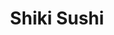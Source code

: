 ---
layout: place
title: "Shiki Sushi"
permalink: /north-carolina/durham/shiki-sushi.html
stateAbbr: NC
stateName: North Carolina
cityName: Durham
seo:
  name: "Shiki Sushi"
  type: Restaurant
  links: http://shikitasu.com/
description: "Shiki Sushi serves delicious sushi in Durham, North Carolina. Try fresh Japanese dishes for a great dining experience. "
place_id: ChIJOWMpsrPorIkRfufiJCXdtjg
photos:
  - name: >-
      places/ChIJOWMpsrPorIkRfufiJCXdtjg/photos/AeeoHcJAWYpYMxXh7p09XuLm9uR61Wv5fmN8ld3z9giLDt0_SlUeQ3v2VoV7klqp_s4KuBPnEtjEhtJJ84-brTvZDViqdv-d1kdnWv9zI-fa7S7EuGFyd0iAxvn_bh8IRhw1szkRQ3gCm12Soen5OswTZNseepmyIcpMzcmnQm71T50j9kkoYBsRQ2UjqHFjWpzMDTvJAp1z4RtNRvZifEI4aI1kRD6lz6iwx5wqCFcUl8qcmrrMyrdLB-pTvMoo4Mx9cymn_fh-QP1MvqIXv1P4usfbifOsNYx6tv6NbYtkcTgHIQT9a65rUq87F588qMH2tUpqFKd2qBstmSRL2aNy01O5KTzTLwGJqo0vmZpXv1jVxmRtFm3EJLiyO7BrFdZqW14CsP9EugBpBuiYtZ6kdCT0xu1e1-9bTjgWxoMXtLDt5hJS
    widthPx: 3024
    heightPx: 3183
    authorAttributions:
      - displayName: John Kroetch
        uri: https://maps.google.com/maps/contrib/109751360247850425016
        photoUri: >-
          https://lh3.googleusercontent.com/a-/ALV-UjV9ZriQY_5kscfPIHrXvfYdGx9n_pl7uxeCe99NVjU4snEQ59M=s100-p-k-no-mo
    flagContentUri: >-
      https://www.google.com/local/imagery/report/?cb_client=maps_api_places.places_api&image_key=!1e10!2sCIHM0ogKEICAgICRq6ij3QE&hl=en-US
    googleMapsUri: >-
      https://www.google.com/maps/place//data=!3m4!1e2!3m2!1sCIHM0ogKEICAgICRq6ij3QE!2e10!4m2!3m1!1s0x89ace8b3b2296339:0x38b6dd2524e2e77e
  - name: >-
      places/ChIJOWMpsrPorIkRfufiJCXdtjg/photos/AeeoHcIwPAxmKR-6uuK5jdf1CMyBJ0KIwQRwK8Oysz7SOGVR-T1rKHD9jQC3Z7Gtk_DogCZhaevkuuBEmvnL-JFU_izzC-GWh78OC91JBAtIdH7afwg5-BbfZxwvAyLphNyRirfpYBQmRW-FhnUbzZDTvr8wGVUC216bg5Ik0xUzuXCA_EkP7NmmKwAM6FuhTYiOMNuUAR2J0LxiF52C-5hvKo54ZSvPCb7PW8nUaRRiICMkAv9hNFYyX_0vfr-owBH0ZS1_YHvBSrYP4dez4hEGA_bjs2Fs3GSYFwn5J7iLl7IUBg
    widthPx: 750
    heightPx: 450
    authorAttributions:
      - displayName: Shiki Sushi
        uri: https://maps.google.com/maps/contrib/113632174412129066062
        photoUri: >-
          https://lh3.googleusercontent.com/a-/ALV-UjVA2u3zZumrqQZh457oOs68NYLhKik9erWPPAXSKgyXhgnfoF8=s100-p-k-no-mo
    flagContentUri: >-
      https://www.google.com/local/imagery/report/?cb_client=maps_api_places.places_api&image_key=!1e10!2sAF1QipM4ahiXF8QDS_aM-lcWHgODUBWeRrPtsJa1bXDe&hl=en-US
    googleMapsUri: >-
      https://www.google.com/maps/place//data=!3m4!1e2!3m2!1sAF1QipM4ahiXF8QDS_aM-lcWHgODUBWeRrPtsJa1bXDe!2e10!4m2!3m1!1s0x89ace8b3b2296339:0x38b6dd2524e2e77e
  - name: >-
      places/ChIJOWMpsrPorIkRfufiJCXdtjg/photos/AeeoHcIgH4fV5otQSpfVBQsGQGRVEom6HE6rzyWN_jG-QZVIUNzOOJFAIY7uXq7HP7S1a65H2cdQ0dTLzlNSCvKv0sCx13UX8UtOdKVfSu6xb9kcW5-Vt1bCn-1aYg834M9-W2u6Ki2T9_cD5CvzkwfO2jMtKJqUygkm2YFAXlrCKtf_0XAkuY-wLH16Z-LW7kmHwkpzDcBwGHvNXtdOE-1padpU6L17Mvht3Dgx7g1xydHBHfyQVgxLYDLcAKRg7p9_YqxpQW85EWkEUUsBT-SwwLOspCuTZkwGsHSuRzSqLchI9uDXyz5Glb64Xrlq5QovRpOjmHt-NaAfXBhak73w9D5KDJWn5C8bYfv0KlhYR053u8ky4mM4rqdeQtOaXIt6OzZIjlIXygQl4N9-T-40s5Is60dAv962MKzR6o0mh4RNWDpD
    widthPx: 3000
    heightPx: 2884
    authorAttributions:
      - displayName: Regina Beard
        uri: https://maps.google.com/maps/contrib/112291767060587655348
        photoUri: >-
          https://lh3.googleusercontent.com/a-/ALV-UjXyMcnLIaEZ328kmS6XjQdxPwVp8O6zvuCB6WExGc_jpupE-T8G=s100-p-k-no-mo
    flagContentUri: >-
      https://www.google.com/local/imagery/report/?cb_client=maps_api_places.places_api&image_key=!1e10!2sCIHM0ogKEICAgMDI8-X12gE&hl=en-US
    googleMapsUri: >-
      https://www.google.com/maps/place//data=!3m4!1e2!3m2!1sCIHM0ogKEICAgMDI8-X12gE!2e10!4m2!3m1!1s0x89ace8b3b2296339:0x38b6dd2524e2e77e
  - name: >-
      places/ChIJOWMpsrPorIkRfufiJCXdtjg/photos/AeeoHcIkHMDlNp0Z1q1cI_rqQ8sbF5ZCCNqpOwg0wmFYxKpZnG2RIUOexneutnk7OpMBF3KfVUnDhfrepHaHjQRwoJKRyFSaj8PwVbiSxoKGVseZyyfMjAOdFwq2rNPDIFzM_-LhmHwKzhU3RcBaDqIKarRrPQgfawOiRM0iMgqfrR8xReKT_AKeSMyqv-0dmYqmbceDhMnKvqO6xPoV0Iu1MuOL7z5Tb7tPxS3lkfqANe5a80syhjZelGDqY3Q0cwScXE2AUbMHnotxYGKfSkcJtp1XCUjav5enm8yYZjXi9PVhrIsVgIEDRYP9Fgfxao3SFo05J4COFGOLu5hpqr1YJ1YGJNDsUnB61m5Dl8jOK28Uq_1PQuZzH6H0J3vIUkzoJ79vJZu7asz6d1LL7ZSu2V08smx0zaRSRxExleV0zfmfvvI
    widthPx: 4032
    heightPx: 3024
    authorAttributions:
      - displayName: Runn Pissatan
        uri: https://maps.google.com/maps/contrib/106237254561304958244
        photoUri: >-
          https://lh3.googleusercontent.com/a-/ALV-UjXJkTyv5mSE4PtrLprd1chBrlxRV6tQAo40PM6mXN6obaVVF91x=s100-p-k-no-mo
    flagContentUri: >-
      https://www.google.com/local/imagery/report/?cb_client=maps_api_places.places_api&image_key=!1e10!2sCIHM0ogKEICAgICjwOKe7gE&hl=en-US
    googleMapsUri: >-
      https://www.google.com/maps/place//data=!3m4!1e2!3m2!1sCIHM0ogKEICAgICjwOKe7gE!2e10!4m2!3m1!1s0x89ace8b3b2296339:0x38b6dd2524e2e77e
  - name: >-
      places/ChIJOWMpsrPorIkRfufiJCXdtjg/photos/AeeoHcJz1xc1vNpY5NujEF451i4UCekV8rSXWYJ6FoJ5fVnt-_cyDJNN2CZ2VzNq_aRCLsw_aG-B9oFlFAMVCZJ1x0gaWY4kz8uSVGZzevLkBfKtXTd_0M0FkGhCpu1VB0iZcXIYpGiKivuBUFYF49uDfKfUxAUN0MGoLUWPKBp49je-PGq0XgSrqs9H5HZi6QTxft5GK5Uc9LP4VgSVNU_ZrBi6E844qN1Dt1LFSGxIQPDVqQUfyl1G-v-2gEIe1_ax5GRN39F81_aa4vslU-sGZKuroFwxjIJz2TSYcjT2QLVfOK4AqHfwBUrgIr7uP8IMi5hqk7RzE5m9jJJySOYa9YqQW9CIr410RWo5n28GKOLqH32DpO-4kIvTCi-nb6OM-6ount3clUBlOqOLeD3MLdyrx-5cQGEOXh6nxuiBAoNC-ME
    widthPx: 4080
    heightPx: 3072
    authorAttributions:
      - displayName: Shinjini Chattopadhyay
        uri: https://maps.google.com/maps/contrib/103354500490471914643
        photoUri: >-
          https://lh3.googleusercontent.com/a-/ALV-UjV4Pm4jBeRBiRV2G0-E_G-toWi2soNRwyH8TuemVP6f1d6m5qis=s100-p-k-no-mo
    flagContentUri: >-
      https://www.google.com/local/imagery/report/?cb_client=maps_api_places.places_api&image_key=!1e10!2sCIHM0ogKEICAgIDr6MeV4gE&hl=en-US
    googleMapsUri: >-
      https://www.google.com/maps/place//data=!3m4!1e2!3m2!1sCIHM0ogKEICAgIDr6MeV4gE!2e10!4m2!3m1!1s0x89ace8b3b2296339:0x38b6dd2524e2e77e
  - name: >-
      places/ChIJOWMpsrPorIkRfufiJCXdtjg/photos/AeeoHcIafJa1OlF2gZO8fRjoPK21wfmfDrC60nmUsQb3g1HS8Go8P5TW6IM8r3zX3A212I7SfXVa0uwrQJoDbumUlTQz0HThXlOIpXNSSQlbZ3RAAwmhG6JjPHRvDBlKhaK_PB3XwszNbSqKjJgpvEKcksGSAbFq9bRP3poNVmKLL2Wm9dEPeZgh-PGn0gS5InimjUZdYVMWXB0bp7o1qZs0f5Fgi4IYGHHjCKuxs5tmTKkJblIL7_QW2Z4wyARC6Pv8JJ4Z73CL5qumeM7aib05a51GRSgPZhdWKRbds613WZ113vzL_hw4vx9WzyB7cQh51BRphH70mpcC9jAjElR58Nc9DO2-xk9Nl5PH49S8QpSDMcY2z1bKAImGmuE902JYtS46BRhgZIk6oVsH1mHZGu-APxUQwoBRIqqSDS6oYM0E8VnB
    widthPx: 3950
    heightPx: 2901
    authorAttributions:
      - displayName: Jennifer
        uri: https://maps.google.com/maps/contrib/116791464359921249479
        photoUri: >-
          https://lh3.googleusercontent.com/a-/ALV-UjUxzzUEcHeLfTnvaLlR_bdlBSe7tH1XQp36qjdqyxymkJcj9mz7=s100-p-k-no-mo
    flagContentUri: >-
      https://www.google.com/local/imagery/report/?cb_client=maps_api_places.places_api&image_key=!1e10!2sCIHM0ogKEICAgICv8MOilQE&hl=en-US
    googleMapsUri: >-
      https://www.google.com/maps/place//data=!3m4!1e2!3m2!1sCIHM0ogKEICAgICv8MOilQE!2e10!4m2!3m1!1s0x89ace8b3b2296339:0x38b6dd2524e2e77e
  - name: >-
      places/ChIJOWMpsrPorIkRfufiJCXdtjg/photos/AeeoHcLaaES6DK2iU0suthlw5KPSpjiAyZ3-02eu89XwuFJGDLzPSgULqsr6e_fuCcOmrU9_HHZgUvcAPu2FJLbvlhzhC0qmtb-MFcOSiMUB0yI0auQ64Rgm94V2GLyozhnNurBmuFoGxQvtG3VSooD3-FusjGJwKqIC37YSpxA9jmm734RiGjZoWIixncRCn4VqC8HKs_Xy2qyRwd4wxbAmUURw6nxfSgJMuPZeZPCR4eXWxcRUIYKI6OIC6JUU0wRbs98RC3W6lqWN6iTFNm_RcQyND-q84nPaVO8nOLgc1wLQkUouEdqCwGCqmf146uCGxpEb7vLAcEO3pN9aZkzVyNrogdc-c89-L4BtzTiGbtg3q_jSL3m91Mp1skhzqJHA-EfmIJd_mj8AzCDTvoOI45dUv-wC84xOz7MmziULh5NhnhPn
    widthPx: 4032
    heightPx: 1908
    authorAttributions:
      - displayName: Mary Jones
        uri: https://maps.google.com/maps/contrib/103068155886692846121
        photoUri: >-
          https://lh3.googleusercontent.com/a-/ALV-UjVILTqHYaoDtQzivMZ2x69QujvldE84qERpBn00wBuJaDdFCc8j_w=s100-p-k-no-mo
    flagContentUri: >-
      https://www.google.com/local/imagery/report/?cb_client=maps_api_places.places_api&image_key=!1e10!2sCIHM0ogKEICAgIDmoaG1twE&hl=en-US
    googleMapsUri: >-
      https://www.google.com/maps/place//data=!3m4!1e2!3m2!1sCIHM0ogKEICAgIDmoaG1twE!2e10!4m2!3m1!1s0x89ace8b3b2296339:0x38b6dd2524e2e77e
  - name: >-
      places/ChIJOWMpsrPorIkRfufiJCXdtjg/photos/AeeoHcKJAa7ytmfdIxTZgtm2dfgifLtBzRFQoEBAnEbWbLXldHqlvRy1hfs2YoxtlcR9ZkWO__OhvFDT2alLWa_H7GBs8Cu283OQIqzrssRk9H6_W-oCGyJN7Qxe_q8sULRPjKS7YGtR6-AxqIezbHq8x83YC-cHIPkTOZIK6lYNn2E7tcGusj-az4I7QGHEqWksyvQNryDU-KisofgvsFfkJkmliT2W8YMSKWklCnxic26jDMS8pzhf3gElrBYtS2PUhYTAmePFaFurGhxXjU5LqFLP3JQOIucYvyuFYA5QZsJCbPruHgz8O_WyKIgwobCoRkFxvdeycTemM23swYpjJ33tMAZ9OxwwA-JAMZfh4457RuFiTrCOCRVRNXyeCxKmJU3WuFjkrjvVY4PkZbDOu1QRxPFba5HNydJxEy382EfBDkfX
    widthPx: 4032
    heightPx: 3024
    authorAttributions:
      - displayName: Taiseer Al Salihi
        uri: https://maps.google.com/maps/contrib/115259147672623773063
        photoUri: >-
          https://lh3.googleusercontent.com/a-/ALV-UjXLv2WrNy2HnjtSGMjnVZ7o2SqlQcDr2fdrW-ceCQOglVl6dzTGEA=s100-p-k-no-mo
    flagContentUri: >-
      https://www.google.com/local/imagery/report/?cb_client=maps_api_places.places_api&image_key=!1e10!2sCIHM0ogKEICAgICsq8vh6QE&hl=en-US
    googleMapsUri: >-
      https://www.google.com/maps/place//data=!3m4!1e2!3m2!1sCIHM0ogKEICAgICsq8vh6QE!2e10!4m2!3m1!1s0x89ace8b3b2296339:0x38b6dd2524e2e77e
  - name: >-
      places/ChIJOWMpsrPorIkRfufiJCXdtjg/photos/AeeoHcJ9LqFtNV7WevU-ZxZTUUMMy-O_FPJW-s3DkPCQzkBu6h5pqpLQFdUFObHP4du_cQv1Su3XAdJdEg7xROIF7fSRw44ANqUea615FjJOJQRB9P-AMp_DezKFIgiITRQSQAXUMK02En418eohtblvfTI27lVUoH2trQS2xecZ1fMv7hMc9k8DZhduH9QGfHop9_aMWEspovbHfsL_5-OG_yorNerJvX7I7a-qaxhD_Dam6IV-a4fvTd4JpcbLT7rPQF9ql-bxZcOm_wpqudnBY4wphaUIcSaRXK9LYcOPmVoNm1A3SIeMsUQvlKae4HOBgK-JdcPQo4vWpI1D7xdAQN_6pXbxuiTpUF2Ax-5BpA-tnNYbclFp3Orq98AEH1ox6v6uqe8Dz6KbD5Ky2GvcozvcyqHbGQ0wC7qtSQxh-VFiJg
    widthPx: 4096
    heightPx: 3072
    authorAttributions:
      - displayName: James Kempski Your Triangle REALTOR 919-308-7597
        uri: https://maps.google.com/maps/contrib/109434747505844257811
        photoUri: >-
          https://lh3.googleusercontent.com/a-/ALV-UjUNz7V2E9xq9-Zl-51M2ILZ6HRv2-gpb-Rvh9RbOeDMkT8Q5vB1YQ=s100-p-k-no-mo
    flagContentUri: >-
      https://www.google.com/local/imagery/report/?cb_client=maps_api_places.places_api&image_key=!1e10!2sCIHM0ogKEICAgIDMwvW1LA&hl=en-US
    googleMapsUri: >-
      https://www.google.com/maps/place//data=!3m4!1e2!3m2!1sCIHM0ogKEICAgIDMwvW1LA!2e10!4m2!3m1!1s0x89ace8b3b2296339:0x38b6dd2524e2e77e
  - name: >-
      places/ChIJOWMpsrPorIkRfufiJCXdtjg/photos/AeeoHcJ7bctw9aMUVImC1waSX8wm13ojuG4IvxXe4I5aMLEqOGU2D3qaS6-54YzI1Olo0d0oTqisGJJdStrzbO_o_MqTcXWLGepT8vLEB2hUNSY4tgpvSjaZeG-R-31yV0qcuH51Q6h0uLbkrGg5Yhw3aW1_EnyOBSTzOPqdSigzUdehkSTPHo04ITvAsXb5rFkMOPF1uybjFeW0iBO-TFnQWxfuA_Oe8xjedOTZfH4GNSaPnI3gTHszL_SNtlcKZa_ymiynYsNbtmje5t-GEtIMD52FlFZxBKuV34jP0ZsQvMJYGSoHXQxrlOlL3_ikQVkBgS7UgSjHD0anRC8wYuQNyzEJ6ltqKEauk9_6EiUPZpARMImNBc98lLOMBYsX_zj2uc3eaABEGNOwAKmJe72GviLwss0mH2gXKwSNbJO2uWMe5Q
    widthPx: 3024
    heightPx: 4032
    authorAttributions:
      - displayName: John Kroetch
        uri: https://maps.google.com/maps/contrib/109751360247850425016
        photoUri: >-
          https://lh3.googleusercontent.com/a-/ALV-UjV9ZriQY_5kscfPIHrXvfYdGx9n_pl7uxeCe99NVjU4snEQ59M=s100-p-k-no-mo
    flagContentUri: >-
      https://www.google.com/local/imagery/report/?cb_client=maps_api_places.places_api&image_key=!1e10!2sCIHM0ogKEICAgICRq6ijXQ&hl=en-US
    googleMapsUri: >-
      https://www.google.com/maps/place//data=!3m4!1e2!3m2!1sCIHM0ogKEICAgICRq6ijXQ!2e10!4m2!3m1!1s0x89ace8b3b2296339:0x38b6dd2524e2e77e
address: 207 W North Carolina 54, Durham, NC 27713, USA
street: 207 W North Carolina 54
city: Durham
state: NC
zip: '27713'
country: USA
neighborhood: null
latitude: '35.910204'
longitude: '-78.937652'
accessibility_options:
  wheelchairAccessibleParking: true
  wheelchairAccessibleEntrance: true
  wheelchairAccessibleRestroom: true
  wheelchairAccessibleSeating: true
business_status: OPERATIONAL
name: Shiki Sushi
google_maps_links:
  directionsUri: >-
    https://www.google.com/maps/dir//''/data=!4m7!4m6!1m1!4e2!1m2!1m1!1s0x89ace8b3b2296339:0x38b6dd2524e2e77e!3e0
  placeUri: https://maps.google.com/?cid=4086696863487682430
  writeAReviewUri: >-
    https://www.google.com/maps/place//data=!4m3!3m2!1s0x89ace8b3b2296339:0x38b6dd2524e2e77e!12e1
  reviewsUri: >-
    https://www.google.com/maps/place//data=!4m4!3m3!1s0x89ace8b3b2296339:0x38b6dd2524e2e77e!9m1!1b1
  photosUri: >-
    https://www.google.com/maps/place//data=!4m3!3m2!1s0x89ace8b3b2296339:0x38b6dd2524e2e77e!10e5
primary_type: Sushi Restaurant
opening_hours:
  regular: null
  current: null
secondary_opening_hours:
  regular:
    weekdayDescriptions: null
    type: null
  current:
    weekdayDescriptions: null
    type: null
phone: (919) 484-4108
price_level: PRICE_LEVEL_MODERATE
price_range: $20 &ndash; $30
rating: '4.2'
rating_count: 2129
website: http://shikitasu.com/
reviews: null
parking_options: null
payment_options: null
allow_dogs: null
curbside_pickup: null
delivery: null
dine_in: null
good_for_children: null
good_for_groups: null
good_for_sports: null
live_music: null
menu_for_children: null
outdoor_seating: null
reservable: null
restroom: null
serves_beer: null
serves_breakfast: null
serves_brunch: null
serves_cocktails: null
serves_coffee: null
serves_dinner: null
serves_dessert: null
serves_lunch: null
serves_vegetarian_food: null
serves_wine: null
takeout: null
summary: null

---